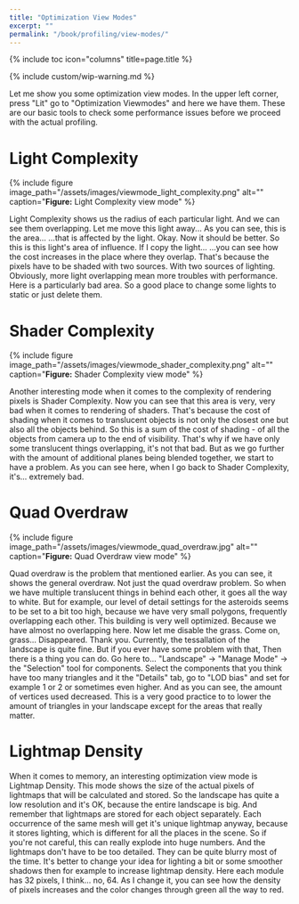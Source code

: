 ```yaml
---
title: "Optimization View Modes"
excerpt: ""
permalink: "/book/profiling/view-modes/"
---
```


{% include toc icon="columns" title=page.title %}

{% include custom/wip-warning.md %}

Let me show you some optimization view modes. In the upper left corner, press "Lit" go to "Optimization Viewmodes" and here we have them. These are our basic tools to check some performance issues before we proceed with the actual profiling.

# Light Complexity

{% include figure image_path="/assets/images/viewmode_light_complexity.png" alt="" caption="__Figure:__ Light Complexity view mode" %}

Light Complexity shows us the radius of each particular light. And we can see them overlapping. Let me move this light away... As you can see, this is the area... ...that is affected by the light. Okay. Now it should be better. So this is this light's area of influence. If I copy the light... ...you can see how the cost increases in the place where they overlap. That's because the pixels have to be shaded with two sources. With two sources of lighting. Obviously, more light overlapping mean more troubles with performance. Here is a particularly bad area. So a good place to change some lights to static or just delete them.

# Shader Complexity

{% include figure image_path="/assets/images/viewmode_shader_complexity.png" alt="" caption="__Figure:__ Shader Complexity view mode" %}

Another interesting mode when it comes to the complexity of rendering pixels is Shader Complexity. Now you can see that this area is very, very bad when it comes to rendering of shaders. That's because the cost of shading when it comes to translucent objects is not only the closest one but also all the objects behind. So this is a sum of the cost of shading - of all the objects from camera up to the end of visibility. That's why if we have only some translucent things overlapping, it's not that bad. But as we go further with the amount of additional planes being blended together, we start to have a problem. As you can see here, when I go back to Shader Complexity, it's... extremely bad.

# Quad Overdraw

{% include figure image_path="/assets/images/viewmode_quad_overdraw.jpg" alt="" caption="__Figure:__ Quad Overdraw view mode" %}

Quad overdraw is the problem that mentioned earlier. As you can see, it shows the general overdraw. Not just the quad overdraw problem. So when we have multiple translucent things in behind each other, it goes all the way to white. But for example, our level of detail settings for the asteroids seems to be set to a bit too high, because we have very small polygons, frequently overlapping each other. This building is very well optimized. Because we have almost no overlapping here. Now let me disable the grass. Come on, grass... Disappeared. Thank you. Currently, the tessallation of the landscape is quite fine. But if you ever have some problem with that, Then there is a thing you can do. Go here to... "Landscape" → "Manage Mode" → the "Selection" tool for components. Select the components that you think have too many triangles and it the "Details" tab, go to "LOD bias" and set for example 1 or 2 or sometimes even higher. And as you can see, the amount of vertices used decreased. This is a very good practice to to lower the amount of triangles in your landscape except for the areas that really matter.

# Lightmap Density

When it comes to memory, an interesting optimization view mode is Lightmap Density. This mode shows the size of the actual pixels of lightmaps that will be calculated and stored. So the landscape has quite a low resolution and it's OK, because the entire landscape is big. And remember that lightmaps are stored for each object separately. Each occurrence of the same mesh will get it's unique lightmap anyway, because it stores lighting, which is different for all the places in the scene. So if you're not careful, this can really explode into huge numbers. And the lightmaps don't have to be too detailed. They can be quite blurry most of the time. It's better to change your idea for lighting a bit or some smoother shadows then for example to increase lightmap density. Here each module has 32 pixels, I think... no, 64. As I change it, you can see how the density of pixels increases and the color changes through green all the way to red.
